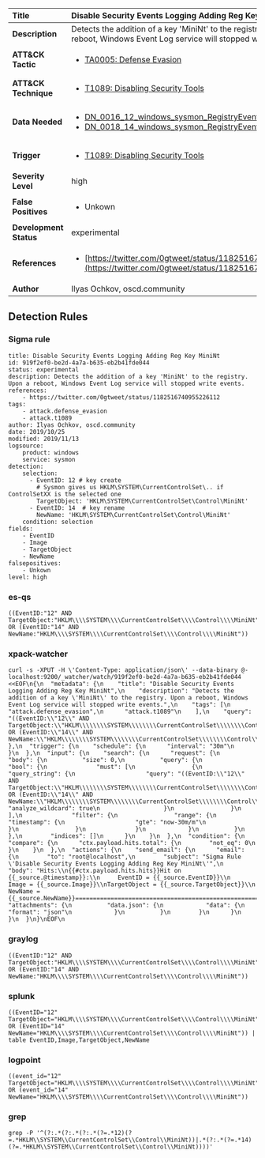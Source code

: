 | Title                    | Disable Security Events Logging Adding Reg Key MiniNt       |
|:-------------------------|:------------------|
| **Description**          | Detects the addition of a key 'MiniNt' to the registry. Upon a reboot, Windows Event Log service will stopped write events. |
| **ATT&amp;CK Tactic**    |  <ul><li>[TA0005: Defense Evasion](https://attack.mitre.org/tactics/TA0005)</li></ul>  |
| **ATT&amp;CK Technique** | <ul><li>[T1089: Disabling Security Tools](https://attack.mitre.org/techniques/T1089)</li></ul>  |
| **Data Needed**          | <ul><li>[DN_0016_12_windows_sysmon_RegistryEvent](../Data_Needed/DN_0016_12_windows_sysmon_RegistryEvent.md)</li><li>[DN_0018_14_windows_sysmon_RegistryEvent](../Data_Needed/DN_0018_14_windows_sysmon_RegistryEvent.md)</li></ul>  |
| **Trigger**              | <ul><li>[T1089: Disabling Security Tools](../Triggers/T1089.md)</li></ul>  |
| **Severity Level**       | high |
| **False Positives**      | <ul><li>Unkown</li></ul>  |
| **Development Status**   | experimental |
| **References**           | <ul><li>[https://twitter.com/0gtweet/status/1182516740955226112](https://twitter.com/0gtweet/status/1182516740955226112)</li></ul>  |
| **Author**               | Ilyas Ochkov, oscd.community |


## Detection Rules

### Sigma rule

```
title: Disable Security Events Logging Adding Reg Key MiniNt
id: 919f2ef0-be2d-4a7a-b635-eb2b41fde044
status: experimental
description: Detects the addition of a key 'MiniNt' to the registry. Upon a reboot, Windows Event Log service will stopped write events.
references:
    - https://twitter.com/0gtweet/status/1182516740955226112
tags:
    - attack.defense_evasion
    - attack.t1089
author: Ilyas Ochkov, oscd.community
date: 2019/10/25
modified: 2019/11/13
logsource:
    product: windows
    service: sysmon
detection:
    selection:
      - EventID: 12 # key create
        # Sysmon gives us HKLM\SYSTEM\CurrentControlSet\.. if ControlSetXX is the selected one
        TargetObject: 'HKLM\SYSTEM\CurrentControlSet\Control\MiniNt'
      - EventID: 14  # key rename
        NewName: 'HKLM\SYSTEM\CurrentControlSet\Control\MiniNt'
    condition: selection
fields:
    - EventID
    - Image
    - TargetObject
    - NewName
falsepositives:
    - Unkown
level: high

```





### es-qs
    
```
((EventID:"12" AND TargetObject:"HKLM\\\\SYSTEM\\\\CurrentControlSet\\\\Control\\\\MiniNt") OR (EventID:"14" AND NewName:"HKLM\\\\SYSTEM\\\\CurrentControlSet\\\\Control\\\\MiniNt"))
```


### xpack-watcher
    
```
curl -s -XPUT -H \'Content-Type: application/json\' --data-binary @- localhost:9200/_watcher/watch/919f2ef0-be2d-4a7a-b635-eb2b41fde044 <<EOF\n{\n  "metadata": {\n    "title": "Disable Security Events Logging Adding Reg Key MiniNt",\n    "description": "Detects the addition of a key \'MiniNt\' to the registry. Upon a reboot, Windows Event Log service will stopped write events.",\n    "tags": [\n      "attack.defense_evasion",\n      "attack.t1089"\n    ],\n    "query": "((EventID:\\"12\\" AND TargetObject:\\"HKLM\\\\\\\\SYSTEM\\\\\\\\CurrentControlSet\\\\\\\\Control\\\\\\\\MiniNt\\") OR (EventID:\\"14\\" AND NewName:\\"HKLM\\\\\\\\SYSTEM\\\\\\\\CurrentControlSet\\\\\\\\Control\\\\\\\\MiniNt\\"))"\n  },\n  "trigger": {\n    "schedule": {\n      "interval": "30m"\n    }\n  },\n  "input": {\n    "search": {\n      "request": {\n        "body": {\n          "size": 0,\n          "query": {\n            "bool": {\n              "must": [\n                {\n                  "query_string": {\n                    "query": "((EventID:\\"12\\" AND TargetObject:\\"HKLM\\\\\\\\SYSTEM\\\\\\\\CurrentControlSet\\\\\\\\Control\\\\\\\\MiniNt\\") OR (EventID:\\"14\\" AND NewName:\\"HKLM\\\\\\\\SYSTEM\\\\\\\\CurrentControlSet\\\\\\\\Control\\\\\\\\MiniNt\\"))",\n                    "analyze_wildcard": true\n                  }\n                }\n              ],\n              "filter": {\n                "range": {\n                  "timestamp": {\n                    "gte": "now-30m/m"\n                  }\n                }\n              }\n            }\n          }\n        },\n        "indices": []\n      }\n    }\n  },\n  "condition": {\n    "compare": {\n      "ctx.payload.hits.total": {\n        "not_eq": 0\n      }\n    }\n  },\n  "actions": {\n    "send_email": {\n      "email": {\n        "to": "root@localhost",\n        "subject": "Sigma Rule \'Disable Security Events Logging Adding Reg Key MiniNt\'",\n        "body": "Hits:\\n{{#ctx.payload.hits.hits}}Hit on {{_source.@timestamp}}:\\n     EventID = {{_source.EventID}}\\n       Image = {{_source.Image}}\\nTargetObject = {{_source.TargetObject}}\\n     NewName = {{_source.NewName}}================================================================================\\n{{/ctx.payload.hits.hits}}",\n        "attachments": {\n          "data.json": {\n            "data": {\n              "format": "json"\n            }\n          }\n        }\n      }\n    }\n  }\n}\nEOF\n
```


### graylog
    
```
((EventID:"12" AND TargetObject:"HKLM\\\\SYSTEM\\\\CurrentControlSet\\\\Control\\\\MiniNt") OR (EventID:"14" AND NewName:"HKLM\\\\SYSTEM\\\\CurrentControlSet\\\\Control\\\\MiniNt"))
```


### splunk
    
```
((EventID="12" TargetObject="HKLM\\\\SYSTEM\\\\CurrentControlSet\\\\Control\\\\MiniNt") OR (EventID="14" NewName="HKLM\\\\SYSTEM\\\\CurrentControlSet\\\\Control\\\\MiniNt")) | table EventID,Image,TargetObject,NewName
```


### logpoint
    
```
((event_id="12" TargetObject="HKLM\\\\SYSTEM\\\\CurrentControlSet\\\\Control\\\\MiniNt") OR (event_id="14" NewName="HKLM\\\\SYSTEM\\\\CurrentControlSet\\\\Control\\\\MiniNt"))
```


### grep
    
```
grep -P '^(?:.*(?:.*(?:.*(?=.*12)(?=.*HKLM\\SYSTEM\\CurrentControlSet\\Control\\MiniNt))|.*(?:.*(?=.*14)(?=.*HKLM\\SYSTEM\\CurrentControlSet\\Control\\MiniNt))))'
```



